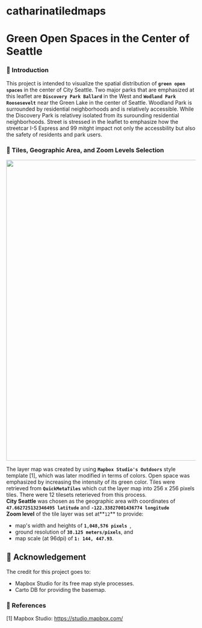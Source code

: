 # catharinatiledmaps

# Green Open Spaces in the Center of Seattle<br>
### :newspaper: Introduction
This project is intended to visualize the spatial distribution of **`green open spaces`** in the center of City Seattle. Two major parks that are emphasized at this leaflet are **`Discovery Park Ballard`** in the West and **`Wodland Park Roosesevelt`** near the Green Lake in the center of Seattle. Woodland Park is surrounded by residential neighborhoods and is relatively accessible. While the Discovery Park is relativey isolated from its surounding residential neighborhoods. Street is stressed in the leaflet to emphasize how the streetcar I-5 Express and 99 mitght impact not only the accessbility but also the safety of residents and park users.<br>

### :hammer: Tiles, Geographic Area, and Zoom Levels Selection
<img src="https://github.com/catharinadepari/catharinatile/blob/master/tiles/lab4.jpg" width='800'> <br>

The layer map was created by using **`Mapbox Studio's Outdoors`** style template [1], which was later modified in terms of colors. Open space was emphasized by increasing the intensity of its green color. Tiles were retrieved from **`QuickMetaTiles`** which cut the layer map into 256 x 256 pixels tiles. There were 12 tilesets reterieved from this process. <br>
**City Seattle** was chosen as the geographic area with coordinates of **`47.662725132346495 latitude`** and **`-122.33827001436774 longitude`** <br>
**Zoom level** of the tile layer was set at**`12`** to provide:
- map's width and heights of  **`1,048,576 pixels `**,
- ground resolution of  **`38.125 meters/pixels`**, and
- map scale (at 96dpi) of **`1: 144, 447.93`**.

## :flags: Acknowledgement
The credit for this project goes to:
- Mapbox Studio for its free map style processes.
- Carto DB for providing the basemap.

### :link: References <br>
[1] Mapbox Studio:  <https://studio.mapbox.com/> <br>
